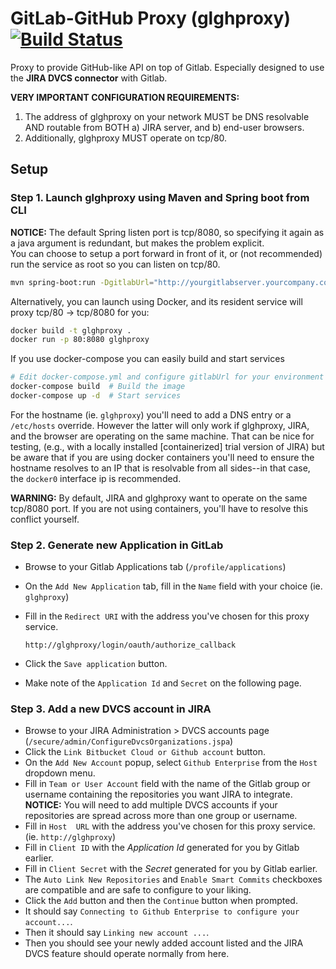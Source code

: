 # GitLab-GitHub Proxy (glghproxy) [![Build Status](https://travis-ci.org/dka23/gitlab-github-proxy.svg?branch=master)](https://travis-ci.org/dka23/gitlab-github-proxy)

Proxy to provide GitHub-like API on top of Gitlab. Especially designed to use the **JIRA DVCS connector** with Gitlab.

**VERY IMPORTANT CONFIGURATION REQUIREMENTS:**

1. The address of glghproxy on your network MUST be DNS resolvable AND routable from BOTH a) JIRA server, and b) end-user browsers.
2. Additionally, glghproxy MUST operate on tcp/80.

## Setup

### Step 1. Launch glghproxy using Maven and Spring boot from CLI

**NOTICE:** The default Spring listen port is tcp/8080,
so specifying it again as a java argument is redundant,
but makes the problem explicit.  
You can choose to setup a port forward in front of it,
or (not recommended) run the service as root so you can listen on tcp/80.

```bash
mvn spring-boot:run -DgitlabUrl="http://yourgitlabserver.yourcompany.com" -Dserver.port=8080
```

Alternatively, you can launch using Docker, and its resident service will proxy tcp/80 -> tcp/8080 for you:
```bash
docker build -t glghproxy .
docker run -p 80:8080 glghproxy
```

If you use docker-compose you can easily build and start services

```bash
# Edit docker-compose.yml and configure gitlabUrl for your environment
docker-compose build  # Build the image
docker-compose up -d  # Start services
```

For the hostname (ie. `glghproxy`) you'll need to add a DNS entry or a `/etc/hosts` override.
However the latter will only work if glghproxy, JIRA, and the browser are operating on the same machine.
That can be nice for testing, (e.g., with a locally installed [containerized] trial version of JIRA) but
be aware that if you are using docker containers you'll need to ensure the hostname resolves to an IP that
is resolvable from all sides--in that case, the `docker0` interface ip is recommended.

**WARNING:** By default, JIRA and glghproxy want to operate on the same tcp/8080 port. If you are not
using containers, you'll have to resolve this conflict yourself.

### Step 2. Generate new Application in GitLab

- Browse to your Gitlab Applications tab (`/profile/applications`)
- On the `Add New Application` tab, fill in the `Name` field with your choice (ie. `glghproxy`)
- Fill in the `Redirect URI` with the address you've chosen for this proxy service.

	```
	http://glghproxy/login/oauth/authorize_callback
	```
- Click the `Save application` button.
- Make note of the `Application Id` and `Secret` on the following page.


### Step 3. Add a new DVCS account in JIRA

- Browse to your JIRA Administration > DVCS accounts page (`/secure/admin/ConfigureDvcsOrganizations.jspa`)
- Click the `Link Bitbucket Cloud or Github account` button.
- On the `Add New Account` popup, select `Github Enterprise` from the `Host` dropdown menu.
- Fill in `Team or User Account` field with the name of the Gitlab group or username containing the repositories you want JIRA to integrate.  
  **NOTICE:** You will need to add multiple DVCS accounts if your repositories are spread across more than one group or username.
- Fill in `Host  URL` with the address you've chosen for this proxy service. (ie. `http://glghproxy`)	
- Fill in `Client ID` with the *Application Id* generated for you by Gitlab earlier.
- Fill in `Client Secret` with the *Secret* generated for you by Gitlab earlier.
- The `Auto Link New Repositories` and `Enable Smart Commits` checkboxes are compatible and are safe to configure to your liking.
- Click the `Add` button and then the `Continue` button when prompted.
- It should say `Connecting to Github Enterprise to configure your account...`.
- Then it should say `Linking new account ...`.
- Then you should see your newly added account listed and the JIRA DVCS feature should operate normally from here.
